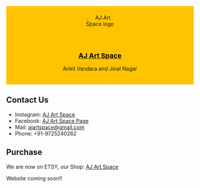 <div style="overflow: hidden;background-color: #FFC300;padding: 20px 10px;" align='center'>
  <a href="ajartspace.in">
    <img src="https://lh3.googleusercontent.com/ogw/ADea4I7b60PBRYdmUvrfgS5jDUsxnXsKgc1PjnFBN4pY=s83-c-mo" width="100px" style="border-radius: 50%;text-align: center;" alt="AJ Art Space logo" /><br><span style='font-size: 30px;font-weight: bold;color: black;text-align: center;padding: 12px;text-decoration: none;font-size: 18px; line-height: 25px;border-radius: 4px;'> AJ Art Space</span>
  </a>
  <p align="center">Ankit Vandara and Jinal Nagar</p>

</div>

## Contact Us
- Instagram: [AJ Art Space](https://www.instagram.com/a_j_art_space/?hl=en)
- Facebook: [AJ Art Space Page](https://www.facebook.com/ANKITvandraJINALvandara/)
- Mail: ajartspace@gmail.com
- Phone: +91-9725240262

## Purchase
We are now on ETSY, our Shop: [AJ Art Space](https://www.etsy.com/in-en/shop/AJartSpace?ref=shop_sugg)

Website coming soon!!
